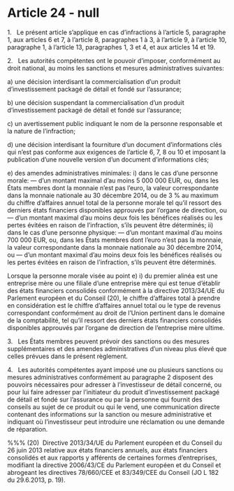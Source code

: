 # Article 24 - null


1.   Le présent article s’applique en cas d’infractions à l’article 5, paragraphe 1, aux articles 6 et 7, à l’article 8, paragraphes 1 à 3, à l’article 9, à l’article 10, paragraphe 1, à l’article 13, paragraphes 1, 3 et 4, et aux articles 14 et 19.

2.   Les autorités compétentes ont le pouvoir d’imposer, conformément au droit national, au moins les sanctions et mesures administratives suivantes:

a) une décision interdisant la commercialisation d’un produit d’investissement packagé de détail et fondé sur l’assurance;

b) une décision suspendant la commercialisation d’un produit d’investissement packagé de détail et fondé sur l’assurance;

c) un avertissement public indiquant le nom de la personne responsable et la nature de l’infraction;

d) une décision interdisant la fourniture d’un document d’informations clés qui n’est pas conforme aux exigences de l’article 6, 7, 8 ou 10 et imposant la publication d’une nouvelle version d’un document d’informations clés;

e) des amendes administratives minimales: i) dans le cas d’une personne morale: — d’un montant maximal d’au moins 5 000 000 EUR, ou, dans les États membres dont la monnaie n’est pas l’euro, la valeur correspondante dans la monnaie nationale au 30 décembre 2014, ou de 3 % au maximum du chiffre d’affaires annuel total de la personne morale tel qu’il ressort des derniers états financiers disponibles approuvés par l’organe de direction, ou — d’un montant maximal d’au moins deux fois les bénéfices réalisés ou les pertes évitées en raison de l’infraction, s’ils peuvent être déterminés; ii) dans le cas d’une personne physique: — d’un montant maximal d’au moins 700 000 EUR, ou, dans les États membres dont l’euro n’est pas la monnaie, la valeur correspondante dans la monnaie nationale au 30 décembre 2014, ou — d’un montant maximal d’au moins deux fois les bénéfices réalisés ou les pertes évitées en raison de l’infraction, s’ils peuvent être déterminés.

Lorsque la personne morale visée au point e) i) du premier alinéa est une entreprise mère ou une filiale d’une entreprise mère qui est tenue d’établir des états financiers consolidés conformément à la directive 2013/34/UE du Parlement européen et du Conseil (20), le chiffre d’affaires total à prendre en considération est le chiffre d’affaires annuel total ou le type de revenus correspondant conformément au droit de l’Union pertinent dans le domaine de la comptabilité, tel qu’il ressort des derniers états financiers consolidés disponibles approuvés par l’organe de direction de l’entreprise mère ultime.

3.   Les États membres peuvent prévoir des sanctions ou des mesures supplémentaires et des amendes administratives d’un niveau plus élevé que celles prévues dans le présent règlement.

4.   Les autorités compétentes ayant imposé une ou plusieurs sanctions ou mesures administratives conformément au paragraphe 2 disposent des pouvoirs nécessaires pour adresser à l’investisseur de détail concerné, ou pour lui faire adresser par l’initiateur du produit d’investissement packagé de détail et fondé sur l’assurance ou par la personne qui fournit des conseils au sujet de ce produit ou qui le vend, une communication directe contenant des informations sur la sanction ou mesure administrative et indiquant où l’investisseur peut introduire une réclamation ou une demande de réparation.

%%% (20)  Directive 2013/34/UE du Parlement européen et du Conseil du 26 juin 2013 relative aux états financiers annuels, aux états financiers consolidés et aux rapports y afférents de certaines formes d’entreprises, modifiant la directive 2006/43/CE du Parlement européen et du Conseil et abrogeant les directives 78/660/CEE et 83/349/CEE du Conseil (JO L 182 du 29.6.2013, p. 19).
